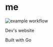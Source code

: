 # me

![example workflow](https://github.com/osousa/me/blob/main/.github/workflows/go.yml/badge.svg)

Dev's website

Built with Go
